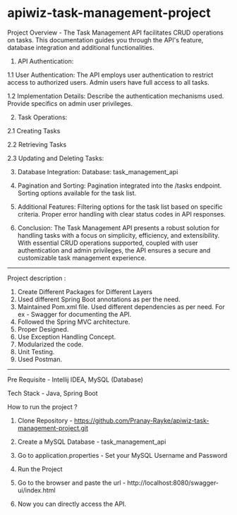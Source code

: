 # apiwiz-task-management-project

Project Overview - The Task Management API facilitates CRUD operations on tasks. This documentation guides you through the API's feature, database integration and additional functionalities.

1. API Authentication:

1.1 User Authentication:
The API employs user authentication to restrict access to authorized users.
Admin users have full access to all tasks.

1.2 Implementation Details:
Describe the authentication mechanisms used.
Provide specifics on admin user privileges.
      
2. Task Operations:
   
2.1 Creating Tasks
   
2.2 Retrieving Tasks

2.3 Updating and Deleting Tasks:

3. Database Integration:
Database: task_management_api

4. Pagination and Sorting:
Pagination integrated into the /tasks endpoint.
Sorting options available for the task list.

5. Additional Features:
Filtering options for the task list based on specific criteria.
Proper error handling with clear status codes in API responses.

6. Conclusion:
The Task Management API presents a robust solution for handling tasks with a focus on simplicity, efficiency, and extensibility. With essential CRUD operations supported, coupled with user authentication and admin privileges, the API ensures a secure and customizable task management experience.

--------------------------------------------------------------------------------------------------------------------------------------------------------------------------------------------------------------------

Project description :

1) Create Different Packages for Different Layers
2) Used different Spring Boot annotations as per the need.
3) Maintained Pom.xml file. Used different dependencies as per need. For ex - Swagger for documenting the API.
4) Followed the Spring MVC architecture.
5) Proper Designed.
6) Use Exception Handling Concept.
7) Modularized the code.
8) Unit Testing.
9) Used Postman.

--------------------------------------------------------------------------------------------------------------------------------------------------------------------------------------------------------------------

Pre Requisite - Intellij IDEA, MySQL (Database)

Tech Stack - Java, Spring Boot

How to run the project ?

1) Clone Repository - https://github.com/Pranay-Rayke/apiwiz-task-management-project.git

2) Create a MySQL Database - task_management_api

3) Go to application.properties - Set your MySQL Username and Password

4) Run the Project

5) Go to the browser and paste the url - http://localhost:8080/swagger-ui/index.html

6) Now you can directly access the API.


